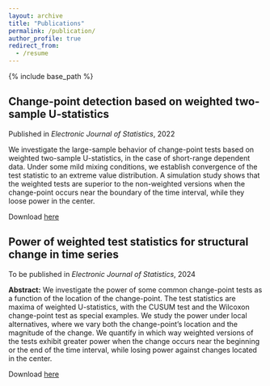 ```yaml
---
layout: archive
title: "Publications"
permalink: /publication/
author_profile: true
redirect_from:
  - /resume
---
```


{% include base_path %}

Change-point detection based on weighted two-sample U-statistics
------
Published in *Electronic Journal of Statistics*, 2022

We investigate the large-sample behavior of change-point tests based on weighted two-sample U-statistics, in the case of short-range dependent data. Under some mild mixing conditions, we establish convergence of the test statistic to an extreme value distribution. A simulation study shows that the weighted tests are superior to the non-weighted versions when the change-point occurs near the boundary of the time interval, while they loose power in the center.

Download [here](https://projecteuclid.org/journals/electronic-journal-of-statistics/volume-16/issue-1)

Power of weighted test statistics for structural change in time series
------
To be published in *Electronic Journal of Statistics*, 2024

**Abstract:** We investigate the power of some common change-point tests as a function of the location of the change-point. The test statistics are maxima of weighted U-statistics, with the CUSUM test and the Wilcoxon change-point test as special examples. We study the power under local alternatives, where we vary both the change-point’s location and the magnitude of the change. We quantify in which way weighted versions of the tests exhibit greater power when the change occurs near the beginning or the end of the time interval, while losing power against changes located in the center.

Download [here](https://arxiv.org/abs/2302.08795)
